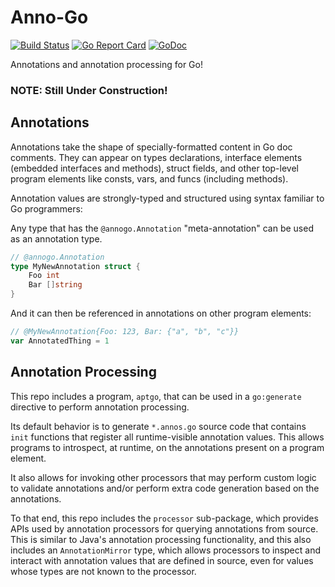 # Anno-Go
[![Build Status](https://travis-ci.org/jhump/annogo.svg?branch=master)](https://travis-ci.org/jhump/annogo)
[![Go Report Card](https://goreportcard.com/badge/github.com/jhump/annogo)](https://goreportcard.com/report/github.com/jhump/annogo)
[![GoDoc](https://godoc.org/github.com/jhump/annogo?status.svg)](https://godoc.org/github.com/jhump/annogo)

Annotations and annotation processing for Go!

### NOTE: Still Under Construction!

## Annotations

Annotations take the shape of specially-formatted content in Go doc comments.
They can appear on types declarations, interface elements (embedded interfaces
and methods), struct fields, and other top-level program elements like consts,
vars, and funcs (including methods).

Annotation values are strongly-typed and structured using syntax familiar to
Go programmers:

Any type that has the `@annogo.Annotation` "meta-annotation" can be used as an
annotation type.
```go
// @annogo.Annotation
type MyNewAnnotation struct {
    Foo int
    Bar []string
}
```

And it can then be referenced in annotations on other program elements:
```go
// @MyNewAnnotation{Foo: 123, Bar: {"a", "b", "c"}}
var AnnotatedThing = 1
```

## Annotation Processing

This repo includes a program, `aptgo`, that can be used in a `go:generate`
directive to perform annotation processing.

Its default behavior is to generate `*.annos.go` source code that contains
`init` functions that register all runtime-visible annotation values. This
allows programs to introspect, at runtime, on the annotations present on a
program element.

It also allows for invoking other processors that may perform custom logic
to validate annotations and/or perform extra code generation based on the
annotations.

To that end, this repo includes the `processor` sub-package, which provides
APIs used by annotation processors for querying annotations from source.
This is similar to Java's annotation processing functionality, and this
also includes an `AnnotationMirror` type, which allows processors to inspect
and interact with annotation values that are defined in source, even for
values whose types are not known to the processor.
